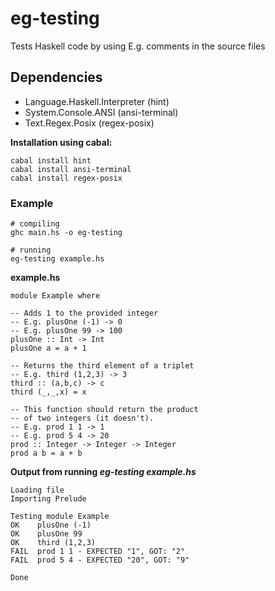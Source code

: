 eg-testing
==========

Tests Haskell code by using E.g. comments in the source files

## Dependencies
- Language.Haskell.Interpreter (hint)
- System.Console.ANSI (ansi-terminal)
- Text.Regex.Posix (regex-posix)

**Installation using cabal:**
```
cabal install hint
cabal install ansi-terminal
cabal install regex-posix
```

### Example
```
# compiling
ghc main.hs -o eg-testing

# running
eg-testing example.hs
```
**example.hs**
```
module Example where

-- Adds 1 to the provided integer
-- E.g. plusOne (-1) -> 0
-- E.g. plusOne 99 -> 100
plusOne :: Int -> Int
plusOne a = a + 1

-- Returns the third element of a triplet
-- E.g. third (1,2,3) -> 3
third :: (a,b,c) -> c
third (_,_,x) = x

-- This function should return the product
-- of two integers (it doesn't).
-- E.g. prod 1 1 -> 1
-- E.g. prod 5 4 -> 20
prod :: Integer -> Integer -> Integer
prod a b = a + b
```
**Output from running _eg-testing example.hs_**
```
Loading file
Importing Prelude

Testing module Example
OK    plusOne (-1)
OK    plusOne 99
OK    third (1,2,3)
FAIL  prod 1 1 - EXPECTED "1", GOT: "2"
FAIL  prod 5 4 - EXPECTED "20", GOT: "9"

Done
```
